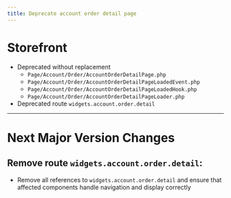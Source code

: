 ```yaml
---
title: Deprecate account order detail page
---
```

# Storefront
* Deprecated without replacement
    * `Page/Account/Order/AccountOrderDetailPage.php`
    * `Page/Account/Order/AccountOrderDetailPageLoadedEvent.php`
    * `Page/Account/Order/AccountOrderDetailPageLoadedHook.php`
    * `Page/Account/Order/AccountOrderDetailPageLoader.php`
* Deprecated route `widgets.account.order.detail`
___
# Next Major Version Changes
## Remove route `widgets.account.order.detail`:
* Remove all references to `widgets.account.order.detail` and ensure that affected components handle navigation and display correctly
